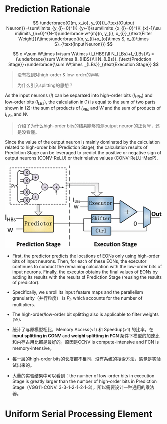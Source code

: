 # Prediction Rationale

$$
\underbrace{O(m, x_{o}, y_{0})}_{\text{Output Neuron}}=\sum\limits_{y_{i}=0}^{K_{y}-1}\sum\limits_{x_{i}=0}^{K_{x}-1}\sum\limits_{n=0}^{N-1}\underbrace{w^{m}(n, y_{i}, x_{i}}_{\text{Filter Weight}})\times\underbrace{i(n, y_{i}+x_{o}\times S, x_{i}\times S}_{\text{Input Neuron}})
$$

$$
o =\sum W\times I=\sum W\times (I_{HBS}\ll N_{LBs}+I_{LBs})\\  =(\underbrace{\sum W\times (I_{HBS})\ll N_{LBs}}_{\text{Predction Stage}}+\underbrace{\sum W\times I_{LBs}}_{\text{Execution Stage}} 
$$

> 没有找到对high-order & low-order的声明
> 
> 为什么引入splitting的思想？

As the input neurons ($I$) can be separated into high-order bits ($I_{HBs}$) and low-order bits ($I_{LBs}$), the calculation in (1) is equal to the sum of two parts shown in (2): the sum of products of $I_{HBs}$ and $W$ and the sum of products of $I_{LBs}$ and $W$.

> 介绍了为什么high-order bits的结果能够预测output neuron的正负号，还是没看懂。

Since the value of the output neuron is mainly dominated by the calculation related to high-order bits (Prediction Stage), the calculation results of Prediction Stage can be leveraged to predict the positive or negative sign of output neurons (CONV-ReLU) or their relative values (CONV-ReLU-MaxP).

![data](pics/predictor-1.gif)

- First, the predictor predicts the locations of EONs only using high-order bits of input neurons. Then, for each of these EONs, the executor continues to conduct the remaining calculation with the low-order bits of input neurons. Finally, the executor obtains the final values of EONs by adding its results with the results of Prediction Stage (reusing the results of predictor).

- Specifically, we unroll its input feature maps and the parallelism granularity（并行粒度） is $P_I$, which accounts for the number of multipliers.

- The high-order/low-order bit splitting also is applicable to filter weights ($W$).

- 统计了与原模型相比，Memory Access(\<1) 和 Speedup(\>1) 的比率，在 **input splitting in CONV** and **weight splitting in FCN** 条件下模型的加速比和内存占用比都是最好的。原因是CONV is compute-intensive and FCN is memory-intensive。

- 每一层的high-order bits的长度都不相同，没有系统的搜索方法，感觉是实验试出来的。

- 大量的实验结果中可以看到：the number of low-order bits in execution Stage is greatly larger than the number of high-order bits in Prediction Stage（VGG11-CONV: 3-3-1-2-1-2-1-3），所以需要设计一种通用的乘法器。

# Uniform Serial Processing Element

















